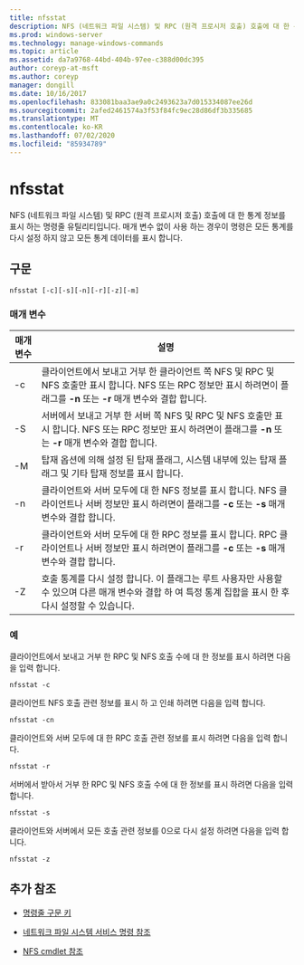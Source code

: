 ```yaml
---
title: nfsstat
description: NFS (네트워크 파일 시스템) 및 RPC (원격 프로시저 호출) 호출에 대 한 통계 정보를 표시 하는 nfsstat 명령에 대 한 참조 문서입니다.
ms.prod: windows-server
ms.technology: manage-windows-commands
ms.topic: article
ms.assetid: da7a9768-44bd-404b-97ee-c388d00dc395
author: coreyp-at-msft
ms.author: coreyp
manager: dongill
ms.date: 10/16/2017
ms.openlocfilehash: 833081baa3ae9a0c2493623a7d015334087ee26d
ms.sourcegitcommit: 2afed2461574a3f53f84fc9ec28d86df3b335685
ms.translationtype: MT
ms.contentlocale: ko-KR
ms.lasthandoff: 07/02/2020
ms.locfileid: "85934789"
---
```

# <a name="nfsstat"></a>nfsstat

NFS (네트워크 파일 시스템) 및 RPC (원격 프로시저 호출) 호출에 대 한 통계 정보를 표시 하는 명령줄 유틸리티입니다. 매개 변수 없이 사용 하는 경우이 명령은 모든 통계를 다시 설정 하지 않고 모든 통계 데이터를 표시 합니다.

## <a name="syntax"></a>구문

```
nfsstat [-c][-s][-n][-r][-z][-m]
```

### <a name="parameters"></a>매개 변수

| 매개 변수 | 설명 |
| --------- | ----------- |
| -c | 클라이언트에서 보내고 거부 한 클라이언트 쪽 NFS 및 RPC 및 NFS 호출만 표시 합니다. NFS 또는 RPC 정보만 표시 하려면이 플래그를 **-n** 또는 **-r** 매개 변수와 결합 합니다. |
| -S | 서버에서 보내고 거부 한 서버 쪽 NFS 및 RPC 및 NFS 호출만 표시 합니다. NFS 또는 RPC 정보만 표시 하려면이 플래그를 **-n** 또는 **-r** 매개 변수와 결합 합니다. |
| -M | 탑재 옵션에 의해 설정 된 탑재 플래그, 시스템 내부에 있는 탑재 플래그 및 기타 탑재 정보를 표시 합니다. |
| -n | 클라이언트와 서버 모두에 대 한 NFS 정보를 표시 합니다. NFS 클라이언트나 서버 정보만 표시 하려면이 플래그를 **-c** 또는 **-s** 매개 변수와 결합 합니다. |
| -r | 클라이언트와 서버 모두에 대 한 RPC 정보를 표시 합니다. RPC 클라이언트나 서버 정보만 표시 하려면이 플래그를 **-c** 또는 **-s** 매개 변수와 결합 합니다. |
| -Z | 호출 통계를 다시 설정 합니다. 이 플래그는 루트 사용자만 사용할 수 있으며 다른 매개 변수와 결합 하 여 특정 통계 집합을 표시 한 후 다시 설정할 수 있습니다. |

### <a name="examples"></a>예

클라이언트에서 보내고 거부 한 RPC 및 NFS 호출 수에 대 한 정보를 표시 하려면 다음을 입력 합니다.

```
nfsstat -c
```

클라이언트 NFS 호출 관련 정보를 표시 하 고 인쇄 하려면 다음을 입력 합니다.

```
nfsstat -cn
```

클라이언트와 서버 모두에 대 한 RPC 호출 관련 정보를 표시 하려면 다음을 입력 합니다.

```
nfsstat -r
```

서버에서 받아서 거부 한 RPC 및 NFS 호출 수에 대 한 정보를 표시 하려면 다음을 입력 합니다.

```
nfsstat -s
```

클라이언트와 서버에서 모든 호출 관련 정보를 0으로 다시 설정 하려면 다음을 입력 합니다.

```
nfsstat -z
```

## <a name="additional-references"></a>추가 참조

- [명령줄 구문 키](command-line-syntax-key.md)

- [네트워크 파일 시스템 서비스 명령 참조](services-for-network-file-system-command-reference.md)

- [NFS cmdlet 참조](https://docs.microsoft.com/powershell/module/nfs)
